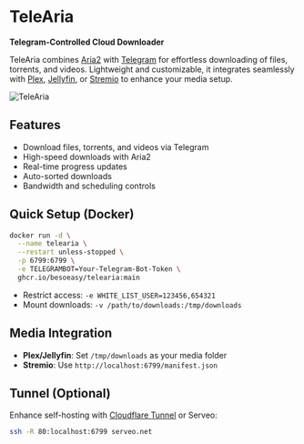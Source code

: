 # TeleAria  
**Telegram-Controlled Cloud Downloader**

TeleAria combines [Aria2](https://aria2.github.io/) with [Telegram](https://telegram.org/) for effortless downloading of files, torrents, and videos. Lightweight and customizable, it integrates seamlessly with [Plex](https://www.plex.tv/), [Jellyfin](https://jellyfin.org/), or [Stremio](https://www.strem.io/) to enhance your media setup.

![TeleAria](https://github.com/user-attachments/assets/8f1165c5-f880-4efb-96aa-af9cfb8a4a49)

## Features
- Download files, torrents, and videos via Telegram
- High-speed downloads with Aria2
- Real-time progress updates
- Auto-sorted downloads
- Bandwidth and scheduling controls

## Quick Setup (Docker)
```bash
docker run -d \
  --name telearia \
  --restart unless-stopped \
  -p 6799:6799 \
  -e TELEGRAMBOT=Your-Telegram-Bot-Token \
  ghcr.io/besoeasy/telearia:main
```
- Restrict access: `-e WHITE_LIST_USER=123456,654321`
- Mount downloads: `-v /path/to/downloads:/tmp/downloads`

## Media Integration
- **Plex/Jellyfin**: Set `/tmp/downloads` as your media folder  
- **Stremio**: Use `http://localhost:6799/manifest.json`  

## Tunnel (Optional)
Enhance self-hosting with [Cloudflare Tunnel](https://developers.cloudflare.com/cloudflare-one/connections/connect-apps/) or Serveo:
```bash
ssh -R 80:localhost:6799 serveo.net
```
